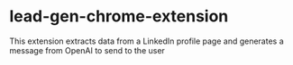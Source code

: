 # lead-gen-chrome-extension
This extension extracts data from a LinkedIn profile page and generates a message from OpenAI to send to the user
